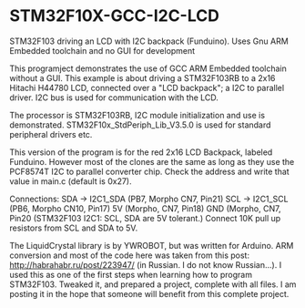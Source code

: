 # STM32F10X-GCC-I2C-LCD
STM32F103 driving an LCD with I2C backpack (Funduino). Uses Gnu ARM Embedded toolchain and no GUI for development

This programject demonstrates the use of GCC ARM Embedded toolchain without a GUI. This example is about driving a STM32F103RB to a 2x16 Hitachi H44780 LCD, connected over a "LCD backpack"; a I2C to parallel driver. I2C bus is used for communication with the LCD.

The processor is STM32F103RB, I2C module initialization and use is demonstrated. STM32F10x_StdPeriph_Lib_V3.5.0 is used for
standard peripheral drivers etc.

This version of the program is for the red 2x16 LCD Backpack, labeled Funduino. However most of the clones are the same as long as they use the PCF8574T I2C to parallel converter chip. Check the address and write that value in main.c (default is 0x27).

Connections:
 SDA -> I2C1_SDA (PB7, Morpho CN7, Pin21)
 SCL -> I2C1_SCL (PB6, Morpho CN10, Pin17)
 5V (Morpho, CN7, Pin18)
 GND (Morpho, CN7, Pin20
 (STM32F103 I2C1: SCL, SDA are 5V tolerant.)
 Connect 10K pull up resistors from SCL and SDA to 5V.

The LiquidCrystal library is by YWROBOT, but was written for Arduino. ARM conversion and most of the code here was taken from this post: http://habrahabr.ru/post/223947/ (in Russian. I do not know Russian...). 
I used this as one of the first steps when learning how to program STM32F103. Tweaked it, and prepared a project, complete with all files. I am posting it in the hope that someone will benefit from this complete project.
